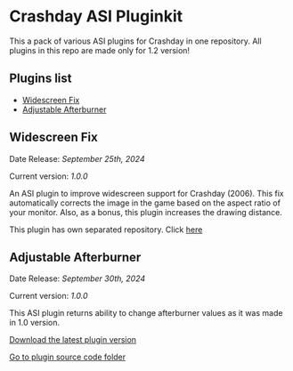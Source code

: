 # Crashday ASI Pluginkit
This a pack of various ASI plugins for Crashday in one repository. All plugins in this repo are made only for 1.2 version!

## Plugins list
- [Widescreen Fix](#widescreen-fix)
- [Adjustable Afterburner](#adjustable-afterburner)

## Widescreen Fix
Date Release: _September 25th, 2024_

Current version: _1.0.0_

An ASI plugin to improve widescreen support for Crashday (2006). This fix automatically corrects the image in the game based on the aspect ratio of your monitor. Also, as a bonus, this plugin increases the drawing distance.

This plugin has own separated repository. Click [here](https://github.com/St1ngLeR/CD_WidescreenFix/)

## Adjustable Afterburner
Date Release: _September 30th, 2024_

Current version: _1.0.0_

This ASI plugin returns ability to change afterburner values as it was made in 1.0 version.

[Download the latest plugin version](https://github.com/St1ngLeR/Crashday-ASI-Pluginkit/releases/tag/CD_Aftbur)

[Go to plugin source code folder](../../tree/master/CD_Aftbur)
